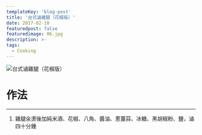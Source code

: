```yaml
---
templateKey: 'blog-post'
title: '台式滷雞腿（花椒版）'
date: 2017-02-10
featuredpost: false
featuredimage: 06.jpg
description: >-
tags:
  - Cooking
---
```

![台式滷雞腿（花椒版）](/06.jpg)

# 作法
___
  
1.  雞腿汆燙後加純米酒、花椒、八角、醬油、蔥薑蒜、冰糖、黑胡椒粉、鹽，滷四十分鍾

